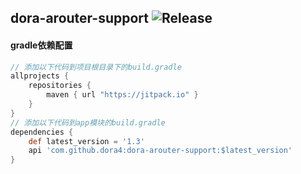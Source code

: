 dora-arouter-support
![Release](https://jitpack.io/v/dora4/dora-arouter-support.svg)
--------------------------------

#### gradle依赖配置

```groovy
// 添加以下代码到项目根目录下的build.gradle
allprojects {
    repositories {
        maven { url "https://jitpack.io" }
    }
}
// 添加以下代码到app模块的build.gradle
dependencies {
    def latest_version = '1.3'
    api 'com.github.dora4:dora-arouter-support:$latest_version'
}
```

